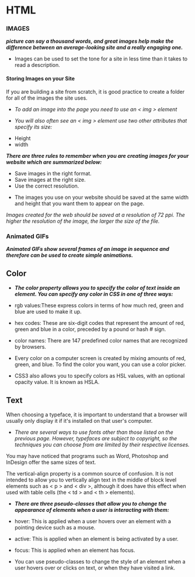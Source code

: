 # HTML

### IMAGES

***picture can say a thousand words, and great images help make the difference between an average-looking site and a really engaging one.***

* Images can be used to set the tone for a site in less time than it takes to read a description.

#### Storing Images on your Site

If you are building a site from scratch, it is good practice to create a folder for all of the images the site uses.

* *To add an image into the page you need to use an < img > element*

* *You will also often see an < img > element use two other attributes that specify its size:*
- Height
- width


***There are three rules to remember when you are creating images for your website which are summarized below:***
- Save images in the right format.
- Save images at the right size.
- Use the correct resolution.

* The images you use on your website should be saved at the same width and height that you want them to appear on the page.



*Images created for the web should be saved at a resolution of 72 ppi. The higher the resolution of the image, the larger the size of the file.*



### Animated GIFs

***Animated GIFs show several frames of an image in sequence and therefore can be used to create simple animations.***



## Color

* ***The color property allows you to specify the color of text inside an element. You can specify any color in CSS in one of three ways:***

- rgb values:These express colors in terms of how much red, green and blue are used to make it up.

-  hex codes: These are six-digit codes that represent the amount of red, green and blue in a color, preceded by a pound or hash # sign. 

- color names: There are 147 predefined color names that are recognized
by browsers.


* Every color on a computer screen is created by mixing amounts of red, green, and blue. To find the color you want, you can use a color picker.


* CSS3 also allows you to specify colors as HSL values, with an optional opacity value. It is known as HSLA.



## Text

When choosing a typeface, it is important to understand that a browser will usually only display it if it's installed on that user's computer.


* *There are several ways to use fonts other than those listed on the previous page. However, typefaces are subject to copyright, so the techniques you can choose from are limited by their respective licenses.*

You may have noticed that programs such as Word, Photoshop and InDesign offer the same sizes of text.


The vertical-align property is a common source of confusion. It is not intended to allow you to vertically align text in the middle of block level elements such as < p > and < div >, although it does have this effect when used with table cells (the < td > and < th > elements).



* ***There are three pseudo-classes that allow you to change the appearance of elements when a user is interacting with them:***

- hover:
This is applied when a user hovers over an element with a pointing device such as a mouse. 

- active:
This is applied when an element is being activated by a user.

- focus:
This is applied when an element has focus.



* You can use pseudo-classes to change the style of an element when a user hovers over or clicks on text, or when they have visited a link.